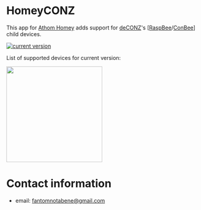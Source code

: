 # HomeyCONZ

This app for [Athom Homey](https://homey.app/en-us/) adds support for [deCONZ](https://www.dresden-elektronik.de/funk/software/deconz.html)'s [[RaspBee](https://www.phoscon.de/en/raspbee)/[ConBee](https://www.phoscon.de/en/conbee)] child devices.

[![current version](https://img.shields.io/badge/version-0.7.0-<COLOR>.svg)](https://shields.io/)

List of supported devices for current version:

<img src="https://github.com/fantomnotabene/HomeyCONZ/raw/master/.github/supported_devices.jpg" width="250">

# Contact information

- email: [fantomnotabene@gmail.com](mailto:fantomnotabene@gmail.com)
